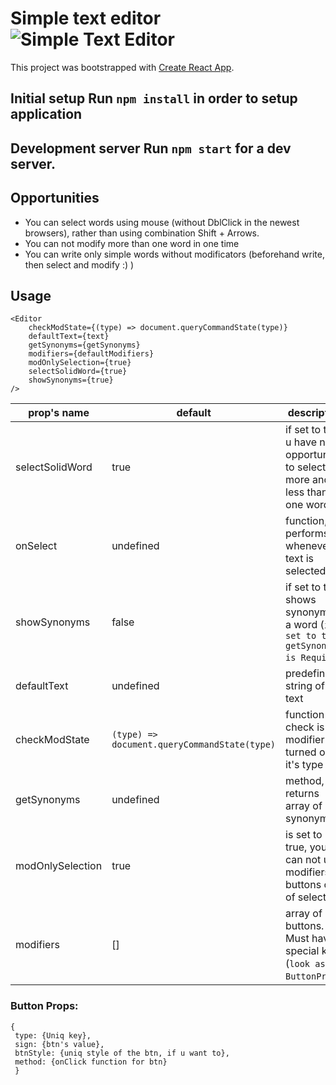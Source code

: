
  
# Simple text editor ![Simple Text Editor](https://i.ibb.co/mzmztSY/te.png)  
  
This project was bootstrapped with [Create React App](https://github.com/facebookincubator/create-react-app).    
    
## Initial setup Run `npm install` in order to setup application    
    
## Development server Run `npm start` for a dev server.    
    
## Opportunities  
  
 - You can select words using mouse (without DblClick in the newest browsers), rather than using combination Shift + Arrows.  
 - You can not modify more than one word in one time  
 - You can write only simple words without modificators (beforehand write, then select and modify :) )  
  
## Usage

    <Editor
	    checkModState={(type) => document.queryCommandState(type)}
	    defaultText={text}    
	    getSynonyms={getSynonyms}  
	    modifiers={defaultModifiers} 
	    modOnlySelection={true}   
	    selectSolidWord={true}  
	    showSynonyms={true}  
    />
  
  

 
| prop's name| default | description |
|--|--|--|
| selectSolidWord  | true | if set to true u have no opportunity to select more and less than one word |
| onSelect| undefined| function, performs whenever text is selected |
| showSynonyms| false| if set to true, shows synonyms to a word (`if set to true getSynonyms is Required`) |
| defaultText| undefined| predefined string of the text |
| checkModState| `(type) => document.queryCommandState(type)`| function to check is modifier turned on by it's type |
| getSynonyms| undefined | method, that returns array of synonyms |
| modOnlySelection| true| is set to true, you can not use modifiers buttons out of selection|
| modifiers| []| array of buttons. Must have special keys (`look as ButtonProps`)|

### Button Props:
    {
     type: {Uniq key},
     sign: {btn's value},
     btnStyle: {uniq style of the btn, if u want to},
     method: {onClick function for btn}
     }

